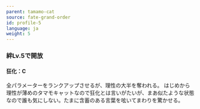 ```yaml
---
parent: tamamo-cat
source: fate-grand-order
id: profile-5
language: ja
weight: 5
---
```


### 絆Lv.5で開放

#### 狂化：C

全パラメーターをランクアップさせるが、理性の大半を奪われる。
はじめから理性が薄めのタマモキャットなので狂化とは言いがたいが、まあ似たような状態なので誰も気にしない。たまに含蓄のある言葉を呟いてまわりを驚かせる。
